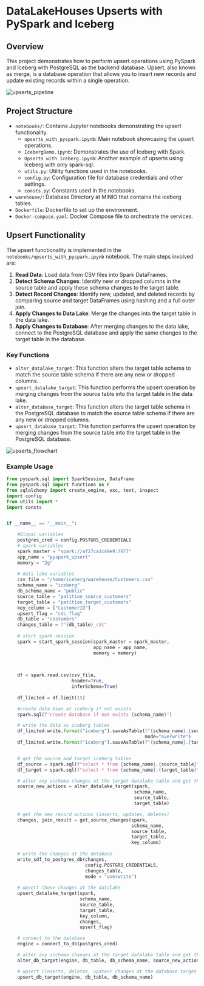 # DataLakeHouses Upserts with PySpark and Iceberg

## Overview

This project demonstrates how to perform upsert operations using PySpark and Iceberg with PostgreSQL as the backend database. Upsert, also known as merge, is a database operation that allows you to insert new records and update existing records within a single operation.

![upserts_pipeline](https://github.com/user-attachments/assets/e75f6bb5-2a61-467a-8c8d-e35e438b1514)

## Project Structure

- `notebooks/`: Contains Jupyter notebooks demonstrating the upsert functionality.
  - `upserts_with_pyspark.ipynb`: Main notebook showcasing the upsert operations.
  - `IcebergDemo.ipynb`: Demonstrates the use of Iceberg with Spark.
  - `Upserts with Iceberg.ipynb`: Another example of upserts using Iceberg with only spark-sql.
  - `utils.py`: Utility functions used in the notebooks.
  - `config.py`: Configuration file for database credentials and other settings.
  - `consts.py`: Constants used in the notebooks.
- `warehouse/`: Database Directory at MINIO that contains the iceberg tables.
- `Dockerfile`: Dockerfile to set up the environment.
- `Docker-compose.yaml`: Docker Compose file to orchestrate the services.

## Upsert Functionality

The upsert functionality is implemented in the `notebooks/upserts_with_pyspark.ipynb` notebook. The main steps involved are:

1. **Read Data**: Load data from CSV files into Spark DataFrames.
2. **Detect Schema Changes**: Identify new or dropped columns in the source table and apply these schema changes to the target table.
3. **Detect Record Changes**: Identify new, updated, and deleted records by comparing source and target DataFrames using hashing and a full outer join.
4. **Apply Changes to Data Lake**: Merge the changes into the target table in the data lake.
5. **Apply Changes to Database**: After merging changes to the data lake, connect to the PostgreSQL database and apply the same changes to the target table in the database.


### Key Functions

- `alter_datalake_target`: This function alters the target table schema to match the source table schema if there are any new or dropped columns.
- `upsert_datalake_target`: This function performs the upsert operation by merging changes from the source table into the target table in the data lake.
- `alter_database_target`: This function alters the target table schema in the PostgreSQL database to match the source table schema if there are any new or dropped columns.
- `upsert_database_target`: This function performs the upsert operation by merging changes from the source table into the target table in the PostgreSQL database.

![upserts_flowchart](https://github.com/user-attachments/assets/4aaa7e05-fea9-421a-af37-a4e9e41bfeca)


### Example Usage

```python
from pyspark.sql import SparkSession, DataFrame
from pyspark.sql import functions as F
from sqlalchemy import create_engine, exc, text, inspect
import config
from utils import * 
import consts 


if __name__ == "__main__":

    #Glopal variables
    postgres_cred = config.POSTGRS_CREDENTIALS
    # spark variables
    spark_master = "spark://af27ca1c49e9:7077"
    app_name = "pyspark_upsert"
    memory = "2g"
    
    # data lake variables
    csv_file = "/home/iceberg/warehouse/Customers.csv"
    schema_name = "iceberg"
    db_schema_name = "public"
    source_table = "patition_source_customers"
    target_table = "patition_target_customers"
    key_column = ["CustomerID"]
    upsert_flag = "cdc_flag"
    db_table = "costumers"
    changes_table = f"{db_table}_cdc"
    
    # start spark session 
    spark = start_spark_session(spark_master = spark_master, 
                                app_name = app_name, 
                                memory = memory)

    
    
    df = spark.read.csv(csv_file, 
                        header=True, 
                        inferSchema=True)
    
    df_limited = df.limit(15)

    #create data bsae at iceberg if not exists
    spark.sql(f"create database if not exists {schema_name}")

    # write the data as iceberg tables
    df_limited.write.format("iceberg").saveAsTable(f"{schema_name}.{source_table}",
                                                   mode="overwrite")
    df_limited.write.format("iceberg").saveAsTable(f"{schema_name}.{target_table}")


    # get the source and target iceberg tables
    df_source = spark.sql(f"select * from {schema_name}.{source_table}")
    df_target = spark.sql(f"select * from {schema_name}.{target_table}")

    # alter any scchema changes at the target datalake table and get the source schema changes
    source_new_actions = alter_datalake_target(spark, 
                                               schema_name, 
                                               source_table, 
                                               target_table)

    # get the new record actions (inserts, updates, deletes)
    changes, join_result = get_source_changes(spark, 
                                              schema_name, 
                                              source_table, 
                                              target_table, 
                                              key_column)
    
    # write the changes at the database
    write_sdf_to_postgres_db(changes, 
                             config.POSTGRS_CREDENTIALS, 
                             changes_table, 
                             mode = "overwrite")
    
    # upsert those changes at the datalake
    upsert_datalake_target(spark, 
                           schema_name, 
                           source_table, 
                           target_table,
                           key_column,
                           changes, 
                           upsert_flag)

    # connect to the database
    engine = connect_to_db(postgres_cred)

    # alter any scchema changes at the target datalake table and get the source schema changes
    alter_db_target(engine, db_table, db_schema_name, source_new_actions)

    # upsert (inserts, deletes, upates) changes at the database target
    upsert_db_target(engine, db_table, db_schema_name)
